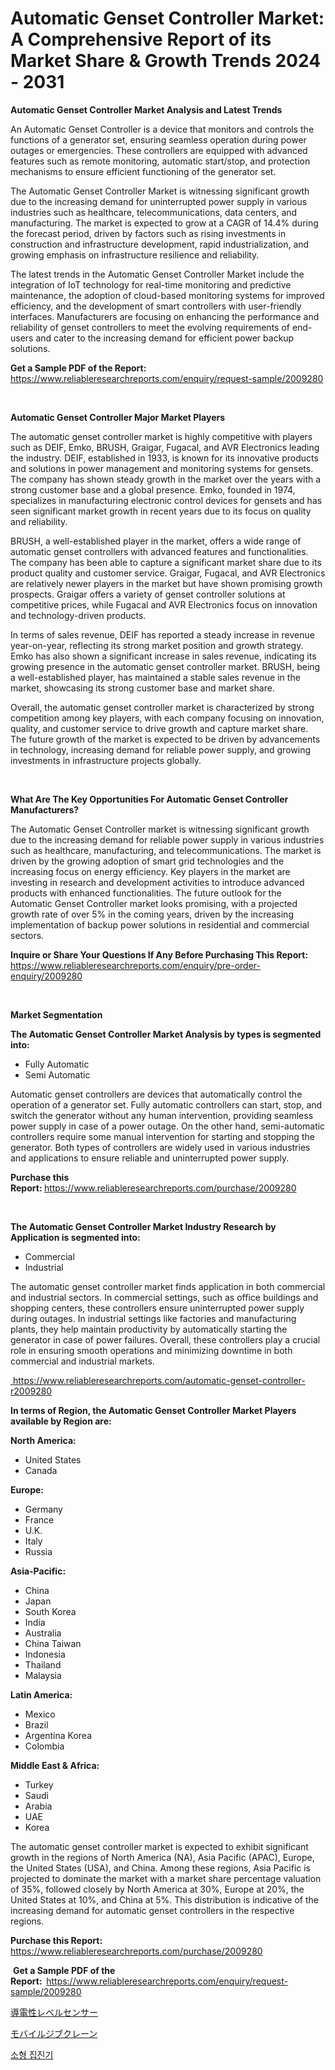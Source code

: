<p><h1>Automatic Genset Controller Market: A Comprehensive Report of its Market Share & Growth Trends 2024 - 2031</h1></p><p><strong>Automatic Genset Controller Market Analysis and Latest Trends</strong></p>
<p><p>An Automatic Genset Controller is a device that monitors and controls the functions of a generator set, ensuring seamless operation during power outages or emergencies. These controllers are equipped with advanced features such as remote monitoring, automatic start/stop, and protection mechanisms to ensure efficient functioning of the generator set.</p><p>The Automatic Genset Controller Market is witnessing significant growth due to the increasing demand for uninterrupted power supply in various industries such as healthcare, telecommunications, data centers, and manufacturing. The market is expected to grow at a CAGR of 14.4% during the forecast period, driven by factors such as rising investments in construction and infrastructure development, rapid industrialization, and growing emphasis on infrastructure resilience and reliability.</p><p>The latest trends in the Automatic Genset Controller Market include the integration of IoT technology for real-time monitoring and predictive maintenance, the adoption of cloud-based monitoring systems for improved efficiency, and the development of smart controllers with user-friendly interfaces. Manufacturers are focusing on enhancing the performance and reliability of genset controllers to meet the evolving requirements of end-users and cater to the increasing demand for efficient power backup solutions.</p></p>
<p><strong>Get a Sample PDF of the Report:&nbsp;</strong> <a href="https://www.reliableresearchreports.com/enquiry/request-sample/2009280">https://www.reliableresearchreports.com/enquiry/request-sample/2009280</a></p>
<p>&nbsp;</p>
<p><strong>Automatic Genset Controller Major Market Players</strong></p>
<p><p>The automatic genset controller market is highly competitive with players such as DEIF, Emko, BRUSH, Graigar, Fugacal, and AVR Electronics leading the industry. DEIF, established in 1933, is known for its innovative products and solutions in power management and monitoring systems for gensets. The company has shown steady growth in the market over the years with a strong customer base and a global presence. Emko, founded in 1974, specializes in manufacturing electronic control devices for gensets and has seen significant market growth in recent years due to its focus on quality and reliability.</p><p>BRUSH, a well-established player in the market, offers a wide range of automatic genset controllers with advanced features and functionalities. The company has been able to capture a significant market share due to its product quality and customer service. Graigar, Fugacal, and AVR Electronics are relatively newer players in the market but have shown promising growth prospects. Graigar offers a variety of genset controller solutions at competitive prices, while Fugacal and AVR Electronics focus on innovation and technology-driven products.</p><p>In terms of sales revenue, DEIF has reported a steady increase in revenue year-on-year, reflecting its strong market position and growth strategy. Emko has also shown a significant increase in sales revenue, indicating its growing presence in the automatic genset controller market. BRUSH, being a well-established player, has maintained a stable sales revenue in the market, showcasing its strong customer base and market share.</p><p>Overall, the automatic genset controller market is characterized by strong competition among key players, with each company focusing on innovation, quality, and customer service to drive growth and capture market share. The future growth of the market is expected to be driven by advancements in technology, increasing demand for reliable power supply, and growing investments in infrastructure projects globally.</p></p>
<p>&nbsp;</p>
<p><strong>What Are The Key Opportunities For Automatic Genset Controller Manufacturers?</strong></p>
<p><p>The Automatic Genset Controller market is witnessing significant growth due to the increasing demand for reliable power supply in various industries such as healthcare, manufacturing, and telecommunications. The market is driven by the growing adoption of smart grid technologies and the increasing focus on energy efficiency. Key players in the market are investing in research and development activities to introduce advanced products with enhanced functionalities. The future outlook for the Automatic Genset Controller market looks promising, with a projected growth rate of over 5% in the coming years, driven by the increasing implementation of backup power solutions in residential and commercial sectors.</p></p>
<p><strong>Inquire or Share Your Questions If Any Before Purchasing This Report:</strong> <a href="https://www.reliableresearchreports.com/enquiry/pre-order-enquiry/2009280">https://www.reliableresearchreports.com/enquiry/pre-order-enquiry/2009280</a></p>
<p>&nbsp;</p>
<p><strong>Market Segmentation</strong></p>
<p><strong>The Automatic Genset Controller Market Analysis by types is segmented into:</strong></p>
<p><ul><li>Fully Automatic</li><li>Semi Automatic</li></ul></p>
<p><p>Automatic genset controllers are devices that automatically control the operation of a generator set. Fully automatic controllers can start, stop, and switch the generator without any human intervention, providing seamless power supply in case of a power outage. On the other hand, semi-automatic controllers require some manual intervention for starting and stopping the generator. Both types of controllers are widely used in various industries and applications to ensure reliable and uninterrupted power supply.</p></p>
<p><strong>Purchase this Report:&nbsp;</strong><a href="https://www.reliableresearchreports.com/purchase/2009280">https://www.reliableresearchreports.com/purchase/2009280</a></p>
<p>&nbsp;</p>
<p><strong>The Automatic Genset Controller Market Industry Research by Application is segmented into:</strong></p>
<p><ul><li>Commercial</li><li>Industrial</li></ul></p>
<p><p>The automatic genset controller market finds application in both commercial and industrial sectors. In commercial settings, such as office buildings and shopping centers, these controllers ensure uninterrupted power supply during outages. In industrial settings like factories and manufacturing plants, they help maintain productivity by automatically starting the generator in case of power failures. Overall, these controllers play a crucial role in ensuring smooth operations and minimizing downtime in both commercial and industrial markets.</p></p>
<p><a href="https://www.reliableresearchreports.com/automatic-genset-controller-r2009280">&nbsp;https://www.reliableresearchreports.com/automatic-genset-controller-r2009280</a></p>
<p><strong>In terms of Region, the Automatic Genset Controller Market Players available by Region are:</strong></p>
<p>
    <p> <strong> North America: </strong>
        <ul>
            <li>United States</li>
            <li>Canada</li>
        </ul>
        </p> 
    <p> <strong> Europe: </strong>
        <ul>
            <li>Germany</li>
            <li>France</li>
            <li>U.K.</li>
            <li>Italy</li>
            <li>Russia</li>
        </ul>
        </p> 
    <p> <strong> Asia-Pacific: </strong>
        <ul>
            <li>China</li>
            <li>Japan</li>
            <li>South Korea</li>
            <li>India</li>
            <li>Australia</li>
            <li>China Taiwan</li>
            <li>Indonesia</li>
            <li>Thailand</li>
            <li>Malaysia</li>
        </ul>
        </p> 
    <p> <strong> Latin America: </strong>
        <ul>
            <li>Mexico</li>
            <li>Brazil</li>
            <li>Argentina Korea</li>
            <li>Colombia</li>
        </ul>
        </p> 
    <p> <strong> Middle East & Africa: </strong>
        <ul>
            <li>Turkey</li>
            <li>Saudi</li>
            <li>Arabia</li>
            <li>UAE</li>
            <li>Korea</li>
        </ul>
    </p>
    </p>
<p><p>The automatic genset controller market is expected to exhibit significant growth in the regions of North America (NA), Asia Pacific (APAC), Europe, the United States (USA), and China. Among these regions, Asia Pacific is projected to dominate the market with a market share percentage valuation of 35%, followed closely by North America at 30%, Europe at 20%, the United States at 10%, and China at 5%. This distribution is indicative of the increasing demand for automatic genset controllers in the respective regions.</p></p>
<p><strong>Purchase this Report: </strong><a href="https://www.reliableresearchreports.com/purchase/2009280">https://www.reliableresearchreports.com/purchase/2009280</a></p>
<p>&nbsp;<strong>Get a Sample PDF of the Report:&nbsp;&nbsp;</strong><a href="https://www.reliableresearchreports.com/enquiry/request-sample/2009280">https://www.reliableresearchreports.com/enquiry/request-sample/2009280</a></p>
<p><strong></strong></p>
<p><p><a href="https://medium.com/@jodyomenick9056/%E5%B0%8E%E9%9B%BB%E6%80%A7%E3%83%AC%E3%83%99%E3%83%AB%E3%82%BB%E3%83%B3%E3%82%B5%E3%83%BC%E5%B8%82%E5%A0%B4%E3%81%AF-2031%E5%B9%B4%E3%81%BE%E3%81%A7%E3%81%AE%E5%B8%82%E5%A0%B4%E3%82%B7%E3%82%A7%E3%82%A2-%E3%82%B5%E3%82%A4%E3%82%BA-%E3%81%8A%E3%82%88%E3%81%B3%E4%BA%88%E6%B8%AC%E3%82%92%E7%84%A6%E7%82%B9%E3%81%A8%E3%81%97%E3%81%A6%E3%81%84%E3%81%BE%E3%81%99-1c49a91d7909">導電性レベルセンサー</a></p><p><a href="https://medium.com/@bonniehoppe1/%E3%83%A2%E3%83%90%E3%82%A4%E3%83%AB%E3%82%B8%E3%83%96%E3%82%AF%E3%83%AC%E3%83%BC%E3%83%B3%E5%B8%82%E5%A0%B4%E3%81%AE%E5%88%86%E6%9E%90-%E3%82%B0%E3%83%AD%E3%83%BC%E3%83%90%E3%83%AB%E7%94%A3%E6%A5%AD%E3%81%AE%E5%B1%95%E6%9C%9B%E3%81%A8%E4%BA%88%E6%B8%AC-2024%E5%B9%B4%E3%81%8B%E3%82%892031%E5%B9%B4%E3%81%BE%E3%81%A7-b82250b87cb5">モバイルジブクレーン</a></p><p><a href="https://medium.com/@jesseperry626/%EC%BD%A4%ED%8C%A9%ED%8A%B8-%EB%A8%BC%EC%A7%80-%EC%88%98%EA%B1%B0%EA%B8%B0-%EC%8B%9C%EC%9E%A5-%EB%B6%84%EC%84%9D-cagr-%EC%8B%9C%EC%9E%A5-%EC%84%B8%EB%B6%84%ED%99%94-%EB%B0%8F-%EC%A0%84-%EC%84%B8%EA%B3%84-%EC%82%B0%EC%97%85-%EA%B0%9C%EC%9A%94-8f0194a22e02">소형 집진기</a></p></p>